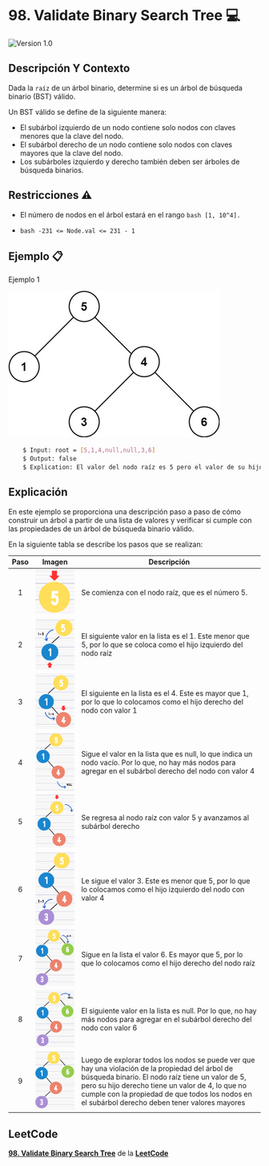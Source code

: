 # 98. Validate Binary Search Tree 💻

![Version 1.0](https://img.shields.io/badge/version-1.0.-blue.svg) 

## Descripción Y Contexto

Dada la ```raíz``` de un árbol binario, determine si es un árbol de búsqueda binario (BST) válido.

Un BST válido se define de la siguiente manera:

* El subárbol izquierdo de un nodo contiene solo nodos con claves menores que la clave del nodo.
* El subárbol derecho de un nodo contiene solo nodos con claves mayores que la clave del nodo.
* Los subárboles izquierdo y derecho también deben ser árboles de búsqueda binarios.

## Restricciones ⚠️	

* El número de nodos en el árbol estará en el rango ```bash
        [1, 10^4].```

*  ```bash -231 <= Node.val <= 231 - 1```

## Ejemplo 📋

Ejemplo 1

![Imagen de Evidencia](https://github.com/Andrea-lol/Taller-Estructuras-Datos-Avanzadas/blob/main/98.%20Validate%20Binary%20Search%20Tree/img/tree2.jpg "Esta es una imagen de muestra.")

```bash
    $ Input: root = [5,1,4,null,null,3,6]
    $ Output: false
    $ Explication: El valor del nodo raíz es 5 pero el valor de su hijo derecho es 4.
```

## Explicación

En este ejemplo se proporciona una descripción paso a paso de cómo construir un árbol a partir de una lista de valores y verificar si cumple con las propiedades de un árbol de búsqueda binario válido.

En la siguiente tabla se describe los pasos que se realizan:

Paso | Imagen | Descripción
:--: | :--: | -- |
1 | ![Imagen de Evidencia](https://github.com/Andrea-lol/Taller-Estructuras-Datos-Avanzadas/blob/main/98.%20Validate%20Binary%20Search%20Tree/img/Paso1.png "Esta es una imagen de muestra.") | Se comienza con el nodo raíz, que es el número 5.|
2 | ![Imagen de Evidencia](https://github.com/Andrea-lol/Taller-Estructuras-Datos-Avanzadas/blob/main/98.%20Validate%20Binary%20Search%20Tree/img/2.png "Esta es una imagen de muestra.") | El siguiente valor en la lista es el 1. Este menor que 5, por lo que se coloca como el hijo izquierdo del nodo raíz |
3 | ![Imagen de Evidencia](https://github.com/Andrea-lol/Taller-Estructuras-Datos-Avanzadas/blob/main/98.%20Validate%20Binary%20Search%20Tree/img/3.png "Esta es una imagen de muestra.") | El siguiente en la lista es el 4. Este es mayor que 1, por lo que lo colocamos como el hijo derecho del nodo con valor 1 |
4 | ![Imagen de Evidencia](https://github.com/Andrea-lol/Taller-Estructuras-Datos-Avanzadas/blob/main/98.%20Validate%20Binary%20Search%20Tree/img/4.png "Esta es una imagen de muestra.") | Sigue el valor en la lista que es null, lo que indica un nodo vacío. Por lo que, no hay más nodos para agregar en el subárbol derecho del nodo con valor 4 |
5 | ![Imagen de Evidencia](https://github.com/Andrea-lol/Taller-Estructuras-Datos-Avanzadas/blob/main/98.%20Validate%20Binary%20Search%20Tree/img/5.png "Esta es una imagen de muestra.") | Se regresa al nodo raíz con valor 5 y avanzamos al subárbol derecho |
6 | ![Imagen de Evidencia](https://github.com/Andrea-lol/Taller-Estructuras-Datos-Avanzadas/blob/main/98.%20Validate%20Binary%20Search%20Tree/img/6.png "Esta es una imagen de muestra.") | Le sigue el valor 3. Este es menor que 5, por lo que lo colocamos como el hijo izquierdo del nodo con valor 4 |
7 | ![Imagen de Evidencia](https://github.com/Andrea-lol/Taller-Estructuras-Datos-Avanzadas/blob/main/98.%20Validate%20Binary%20Search%20Tree/img/7.png "Esta es una imagen de muestra.") | Sigue en la lista el valor 6. Es mayor que 5, por lo que lo colocamos como el hijo derecho del nodo raíz |
8 | ![Imagen de Evidencia](https://github.com/Andrea-lol/Taller-Estructuras-Datos-Avanzadas/blob/main/98.%20Validate%20Binary%20Search%20Tree/img/8.png "Esta es una imagen de muestra.") | El siguiente valor en la lista es null. Por lo que, no hay más nodos para agregar en el subárbol derecho del nodo con valor 6 |
9 | ![Imagen de Evidencia](https://github.com/Andrea-lol/Taller-Estructuras-Datos-Avanzadas/blob/main/98.%20Validate%20Binary%20Search%20Tree/img/9.png "Esta es una imagen de muestra.") | Luego de explorar todos los nodos se puede ver que hay una violación de la propiedad del árbol de búsqueda binario. El nodo raíz tiene un valor de 5, pero su hijo derecho tiene un valor de 4, lo que no cumple con la propiedad de que todos los nodos en el subárbol derecho deben tener valores mayores |

## LeetCode
**[98. Validate Binary Search Tree]** de la **[LeetCode]**

[98. Validate Binary Search Tree]: https://leetcode.com/problems/validate-binary-search-tree/
[LeetCode]: https://leetcode.com
